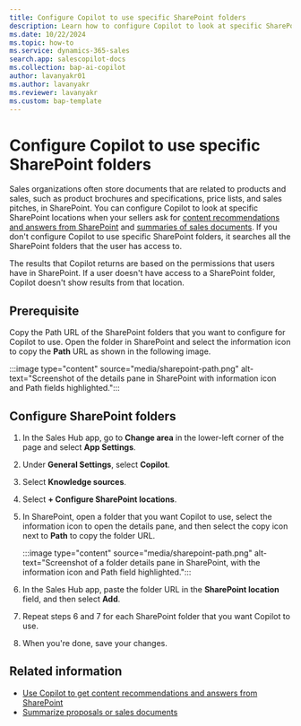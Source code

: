 ```yaml
---
title: Configure Copilot to use specific SharePoint folders
description: Learn how to configure Copilot to look at specific SharePoint locations to get content recommendations and answers from SharePoint.
ms.date: 10/22/2024
ms.topic: how-to
ms.service: dynamics-365-sales
search.app: salescopilot-docs
ms.collection: bap-ai-copilot
author: lavanyakr01
ms.author: lavanyakr
ms.reviewer: lavanyakr
ms.custom: bap-template
---
```


# Configure Copilot to use specific SharePoint folders

Sales organizations often store documents that are related to products and sales, such as product brochures and specifications, price lists, and sales pitches, in SharePoint. You can configure Copilot to look at specific SharePoint locations when your sellers ask for [content recommendations and answers from SharePoint](copilot-get-doc-suggestions.md) and [summaries of sales documents](copilot-get-information.md#summarize-proposals-or-sales-documents). If you don't configure Copilot to use specific SharePoint folders, it searches all the SharePoint folders that the user has access to.

The results that Copilot returns are based on the permissions that users have in SharePoint. If a user doesn't have access to a SharePoint folder, Copilot doesn't show results from that location.

## Prerequisite

Copy the Path URL of the SharePoint folders that you want to configure for Copilot to use. Open the folder in SharePoint and select the information icon to copy the **Path** URL as shown in the following image.

:::image type="content" source="media/sharepoint-path.png" alt-text="Screenshot of the details pane in SharePoint with information icon and Path fields highlighted.":::

## Configure SharePoint folders


1. In the Sales Hub app, go to **Change area** in the lower-left corner of the page and select **App Settings**.

1. Under **General Settings**, select **Copilot**.

1. Select **Knowledge sources**.

1. Select **+ Configure SharePoint locations**.

1. In SharePoint, open a folder that you want Copilot to use, select the information icon to open the details pane, and then select the copy icon next to **Path** to copy the folder URL.

    :::image type="content" source="media/sharepoint-path.png" alt-text="Screenshot of a folder details pane in SharePoint, with the information icon and Path field highlighted.":::

1. In the Sales Hub app, paste the folder URL in the **SharePoint location** field, and then select **Add**.

1. Repeat steps 6 and 7 for each SharePoint folder that you want Copilot to use.

1. When you're done, save your changes.

## Related information

- [Use Copilot to get content recommendations and answers from SharePoint](copilot-get-doc-suggestions.md)
- [Summarize proposals or sales documents](copilot-get-information.md#summarize-proposals-or-sales-documents)
